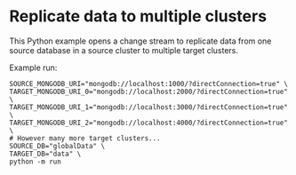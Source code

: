 # Replicate data to multiple clusters

This Python example opens a change stream to replicate data from one
source database in a source cluster to multiple target clusters.

Example run:

```shell
SOURCE_MONGODB_URI="mongodb://localhost:1000/?directConnection=true" \
TARGET_MONGODB_URI_0="mongodb://localhost:2000/?directConnection=true" \
TARGET_MONGODB_URI_1="mongodb://localhost:3000/?directConnection=true" \
TARGET_MONGODB_URI_2="mongodb://localhost:4000/?directConnection=true" \
# However many more target clusters...
SOURCE_DB="globalData" \
TARGET_DB="data" \
python -m run
```